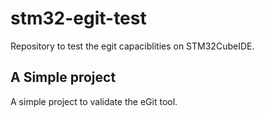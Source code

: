 # stm32-egit-test
Repository to test the egit capaciblities on STM32CubeIDE.

## A Simple project

A simple project to validate the eGit tool.
